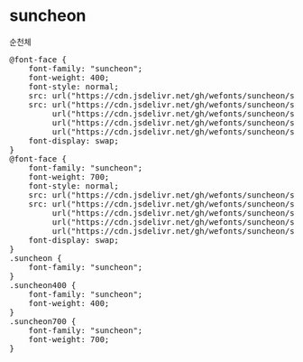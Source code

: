 # suncheon
순천체

<pre>
@font-face {
    font-family: "suncheon";
    font-weight: 400;
    font-style: normal;
    src: url("https://cdn.jsdelivr.net/gh/wefonts/suncheon/suncheon-Regular.eot");
    src: url("https://cdn.jsdelivr.net/gh/wefonts/suncheon/suncheon-Regular.eot?#iefix") format("embedded-opentype"),
         url("https://cdn.jsdelivr.net/gh/wefonts/suncheon/suncheon-Regular.woff2") format("woff2"),
         url("https://cdn.jsdelivr.net/gh/wefonts/suncheon/suncheon-Regular.woff") format("woff"),
         url("https://cdn.jsdelivr.net/gh/wefonts/suncheon/suncheon-Regular.ttf") format("truetype");
    font-display: swap;
} 
@font-face {
    font-family: "suncheon";
    font-weight: 700;
    font-style: normal;
    src: url("https://cdn.jsdelivr.net/gh/wefonts/suncheon/suncheon-Bold.eot");
    src: url("https://cdn.jsdelivr.net/gh/wefonts/suncheon/suncheon-Bold.eot?#iefix") format("embedded-opentype"),
         url("https://cdn.jsdelivr.net/gh/wefonts/suncheon/suncheon-Bold.woff2") format("woff2"),
         url("https://cdn.jsdelivr.net/gh/wefonts/suncheon/suncheon-Bold.woff") format("woff"),
         url("https://cdn.jsdelivr.net/gh/wefonts/suncheon/suncheon-Bold.ttf") format("truetype");
    font-display: swap;
} 
.suncheon {
    font-family: "suncheon";
}
.suncheon400 {
    font-family: "suncheon";
    font-weight: 400;
}
.suncheon700 {
    font-family: "suncheon";
    font-weight: 700;
}
</pre>
